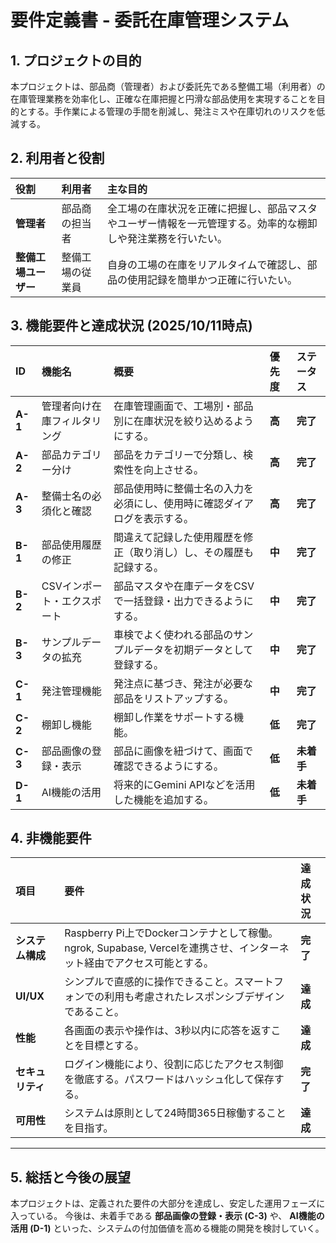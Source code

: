 # 要件定義書 - 委託在庫管理システム

## 1. プロジェクトの目的

本プロジェクトは、部品商（管理者）および委託先である整備工場（利用者）の在庫管理業務を効率化し、正確な在庫把握と円滑な部品使用を実現することを目的とする。手作業による管理の手間を削減し、発注ミスや在庫切れのリスクを低減する。

## 2. 利用者と役割

| 役割 | 利用者 | 主な目的 |
| :--- | :--- | :--- |
| **管理者** | 部品商の担当者 | 全工場の在庫状況を正確に把握し、部品マスタやユーザー情報を一元管理する。効率的な棚卸しや発注業務を行いたい。 |
| **整備工場ユーザー** | 整備工場の従業員 | 自身の工場の在庫をリアルタイムで確認し、部品の使用記録を簡単かつ正確に行いたい。 |

## 3. 機能要件と達成状況 (2025/10/11時点)

| ID | 機能名 | 概要 | 優先度 | ステータス |
| :--- | :--- | :--- | :--- | :--- |
| **A-1** | 管理者向け在庫フィルタリング | 在庫管理画面で、工場別・部品別に在庫状況を絞り込めるようにする。 | **高** | **完了** |
| **A-2** | 部品カテゴリー分け | 部品をカテゴリーで分類し、検索性を向上させる。 | **高** | **完了** |
| **A-3** | 整備士名の必須化と確認 | 部品使用時に整備士名の入力を必須にし、使用時に確認ダイアログを表示する。 | **高** | **完了** |
| **B-1** | 部品使用履歴の修正 | 間違えて記録した使用履歴を修正（取り消し）し、その履歴も記録する。 | **中** | **完了** |
| **B-2** | CSVインポート・エクスポート | 部品マスタや在庫データをCSVで一括登録・出力できるようにする。 | **中** | **完了** |
| **B-3** | サンプルデータの拡充 | 車検でよく使われる部品のサンプルデータを初期データとして登録する。 | **中** | **完了** |
| **C-1** | 発注管理機能 | 発注点に基づき、発注が必要な部品をリストアップする。 | **中** | **完了** |
| **C-2** | 棚卸し機能 | 棚卸し作業をサポートする機能。 | **低** | **完了** |
| **C-3** | 部品画像の登録・表示 | 部品に画像を紐づけて、画面で確認できるようにする。 | **低** | **未着手** |
| **D-1** | AI機能の活用 | 将来的にGemini APIなどを活用した機能を追加する。 | **低** | **未着手** |

## 4. 非機能要件

| 項目 | 要件 | 達成状況 |
| :--- | :--- | :--- |
| **システム構成** | Raspberry Pi上でDockerコンテナとして稼働。ngrok, Supabase, Vercelを連携させ、インターネット経由でアクセス可能とする。 | **完了** |
| **UI/UX** | シンプルで直感的に操作できること。スマートフォンでの利用も考慮されたレスポンシブデザインであること。 | **達成** |
| **性能** | 各画面の表示や操作は、3秒以内に応答を返すことを目標とする。 | **達成** |
| **セキュリティ** | ログイン機能により、役割に応じたアクセス制御を徹底する。パスワードはハッシュ化して保存する。 | **完了** |
| **可用性** | システムは原則として24時間365日稼働することを目指す。 | **達成** |

---

## 5. 総括と今後の展望

本プロジェクトは、定義された要件の大部分を達成し、安定した運用フェーズに入っている。
今後は、未着手である **部品画像の登録・表示 (C-3)** や、 **AI機能の活用 (D-1)** といった、システムの付加価値を高める機能の開発を検討していく。
